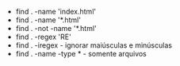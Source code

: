 

* find . -name 'index.html'
* find . -name '*.html'
* find . -not -name '*.html'
* find . -regex 'RE'
* find . -iregex - ignorar maiúsculas e minúsculas
* find . -name -type * - somente arquivos




